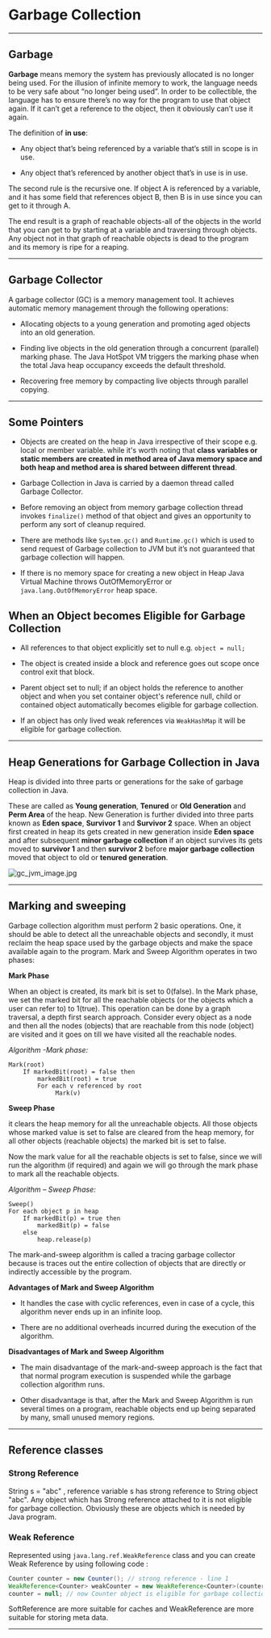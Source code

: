 # Garbage Collection

---

## Garbage

**Garbage** means memory the system has previously allocated is no longer being used. For the illusion of infinite memory to work, the language needs to be very safe about “no longer being used”. In order to be collectible, the language has to ensure there’s no way for the program to use that object again. If it can’t get a reference to the object, then it obviously can’t use it again.

The definition of **in use**:

- Any object that’s being referenced by a variable that’s still in scope is in use.

- Any object that’s referenced by another object that’s in use is in use. 

The second rule is the recursive one. If object A is referenced by a variable, and it has some field that references object B, then B is in use since you can get to it through A.

The end result is a graph of reachable objects-all of the objects in the world that you can get to by starting at a variable and traversing through objects. Any object not in that graph of reachable objects is dead to the program and its memory is ripe for a reaping.

---

## Garbage Collector

A garbage collector (GC) is a memory management tool. It achieves automatic memory management through the following operations:

- Allocating objects to a young generation and promoting aged objects into an old generation.

- Finding live objects in the old generation through a concurrent (parallel) marking phase. The Java HotSpot VM triggers the marking phase when the total Java heap occupancy exceeds the default threshold.

- Recovering free memory by compacting live objects through parallel copying. 

---

## Some Pointers

- Objects are created on the heap in Java irrespective of their scope e.g. local or member variable. while it's worth noting that **class variables or static members are created in method area of Java memory space and both heap and method area is shared between different thread**.

- Garbage Collection in Java is carried by a daemon thread called Garbage Collector.

- Before removing an object from memory garbage collection thread invokes `finalize()` method of that object and gives an opportunity to perform any sort of cleanup required. 

- There are methods like `System.gc()` and `Runtime.gc()` which is used to send request of Garbage collection to JVM but it’s not guaranteed that garbage collection will happen.

- If there is no memory space for creating a new object in Heap Java Virtual Machine throws OutOfMemoryError or `java.lang.OutOfMemoryError` heap space.


## When an Object becomes Eligible for Garbage Collection

- All references to that object explicitly set to null e.g. `object = null;`

- The object is created inside a block and reference goes out scope once control exit that block.

- Parent object set to null; if an object holds the reference to another object and when you set container object's reference null, child or contained object automatically becomes eligible for garbage collection.

- If an object has only lived weak references via `WeakHashMap` it will be eligible for garbage collection.

---

## Heap Generations for Garbage Collection in Java

Heap is divided into three parts or generations for the sake of garbage collection in Java.

These are called as **Young generation**, **Tenured** or **Old Generation** and **Perm Area** of the heap.  New Generation is further divided into three parts known as **Eden space**, **Survivor 1** and **Survivor 2** space. When an object first created in heap its gets created in new generation inside **Eden space** and after subsequent **minor garbage collection** if an object survives its gets moved to **survivor 1** and then **survivor 2** before **major garbage collection** moved that object to old or **tenured generation**.

![gc_jvm_image.jpg](./_image/gc_jvm_image.jpg)

---
  
  
## Marking and sweeping


Garbage collection algorithm must perform 2 basic operations. One, it should be able to detect all the unreachable objects and secondly, it must reclaim the heap space used by the garbage objects and make the space available again to the program. Mark and Sweep Algorithm operates in two phases:

**Mark Phase**

When an object is created, its mark bit is set to 0(false). In the Mark phase, we set the marked bit for all the reachable objects (or the objects which a user can refer to) to 1(true). This operation can be done by a graph traversal, a depth first search approach.  Consider every object as a node and then all the nodes (objects) that are reachable from this node (object) are visited and it goes on till we have visited all the reachable nodes.

*Algorithm -Mark phase:*

```
Mark(root)
    If markedBit(root) = false then
        markedBit(root) = true
        For each v referenced by root
             Mark(v)
```

**Sweep Phase**
			 
it clears the heap memory for all the unreachable objects. All those objects whose marked value is set to false are cleared from the heap memory, for all other objects (reachable objects) the marked bit is set to false.

Now the mark value for all the reachable objects is set to false, since we will run the algorithm (if required) and again we will go through the mark phase to mark all the reachable objects.

*Algorithm – Sweep Phase:*

```
Sweep()
For each object p in heap
    If markedBit(p) = true then
        markedBit(p) = false
    else
        heap.release(p)			 
```

The mark-and-sweep algorithm is called a tracing garbage collector because is traces out the entire collection of objects that are directly or indirectly accessible by the program.

**Advantages of Mark and Sweep Algorithm**

- It handles the case with cyclic references, even in case of a cycle, this algorithm never ends up in an infinite loop.

- There are no additional overheads incurred during the execution of the algorithm.

**Disadvantages of Mark and Sweep Algorithm**

- The main disadvantage of the mark-and-sweep approach is the fact that that normal program execution is suspended while the garbage collection algorithm runs.

- Other disadvantage is that, after the Mark and Sweep Algorithm is run several times on a program, reachable objects end up being separated by many, small unused memory regions.
 
---


## Reference classes

### Strong Reference 

String s = "abc" , reference variable s has strong reference to String object "abc". Any object which has Strong reference attached to it is not eligible for garbage collection. Obviously these are objects which is needed by Java program.

###  Weak Reference 

Represented using `java.lang.ref.WeakReference` class and you can create Weak Reference by using following code :

```java
Counter counter = new Counter(); // strong reference - line 1
WeakReference<Counter> weakCounter = new WeakReference<Counter>(counter); //weak reference
counter = null; // now Counter object is eligible for garbage collection
```

SoftReference are more suitable for caches and WeakReference are more suitable for storing meta data. 
 
---
